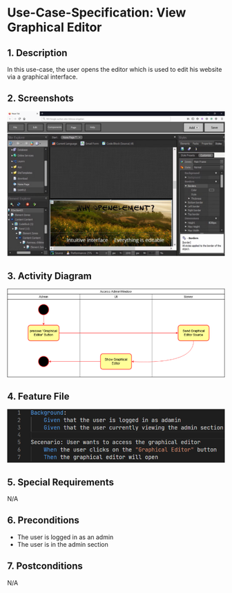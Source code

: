 # Use-Case-Specification: View Graphical Editor 
## 1. Description
In this use-case, the user opens the editor which is used to edit his website via a graphical interface.
## 2. Screenshots
![AdminWindow.png](https://github.com/IkindoWebEdit/ikindo-docs/blob/main/UC_GraphicalEditor.png)
## 3. Activity Diagram
![ActivityDiagram.png](https://github.com/IkindoWebEdit/ikindo-docs/blob/main/ActivityDiagram_ViewGraphicalEditor.png)
## 4. Feature File
![ActivityDiagram.png](https://github.com/IkindoWebEdit/ikindo-docs/blob/main/Narrative_GraphicalEditor.png)
## 5. Special Requirements
N/A
## 6. Preconditions
 - The user is logged in as an admin
 - The user is in the admin section
## 7. Postconditions
N/A
